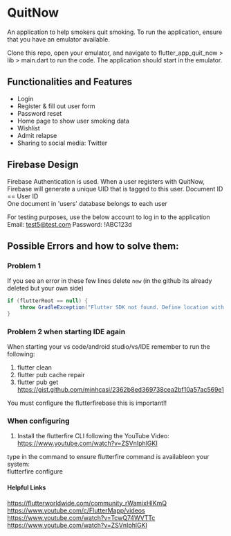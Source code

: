# QuitNow
An application to help smokers quit smoking. To run the application, ensure that you have an emulator available.

Clone this repo, open your emulator, and navigate to flutter_app_quit_now > lib > main.dart to run the code. The application should start in the emulator.

## Functionalities and Features
- Login
- Register & fill out user form
- Password reset
- Home page to show user smoking data
- Wishlist
- Admit relapse
- Sharing to social media: Twitter


## Firebase Design
Firebase Authentication is used. When a user registers with QuitNow, Firebase will generate a unique UID that is tagged to this user.
Document ID == User ID <br>
One document in 'users' database belongs to each user <br>

For testing purposes, use the below account to log in to the application
Email: test5@test.com
Password: !ABC123d

## Possible Errors and how to solve them:
### Problem 1

If you see an error in these few lines delete `new` (in the github its already deleted but your own side) <br>

```gradle
if (flutterRoot == null) {
    throw GradleException("Flutter SDK not found. Define location with flutter.sdk in the local.properties file.")
}
```

### Problem 2 when starting IDE again

When starting your vs code/android studio/vs/IDE remember to run the following:

1. flutter clean
2. flutter pub cache repair
3. flutter pub get
   https://gist.github.com/minhcasi/2362b8ed369738cea2bf10a57ac569e1

You must configure the flutterfirebase this is important!! <br>

### When configuring

1. Install the flutterfire CLI following the YouTube Video: <br>
   https://www.youtube.com/watch?v=ZSVnIphlGKI

type in the command to ensure flutterfire command is availableon your system: <br>
flutterfire configure

#### Helpful Links

https://flutterworldwide.com/community_rWamixHIKmQ <br>
https://www.youtube.com/c/FlutterMapp/videos
https://www.youtube.com/watch?v=TcwQ74WVTTc
https://www.youtube.com/watch?v=ZSVnIphlGKI
